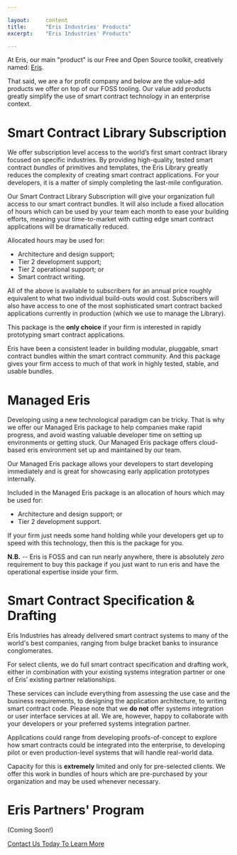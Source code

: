 ```yaml
---

layout:     content
title:      "Eris Industries' Products"
excerpt:    "Eris Industries' Products"

---
```


At Eris, our main "product" is our Free and Open Source toolkit, creatively named: [Eris](/platform).

That said, we are a for profit company and below are the value-add products we offer on top of our FOSS tooling. Our value add products greatly simplify the use of smart contract technology in an enterprise context.

# Smart Contract Library Subscription

We offer subscription level access to the world’s first smart contract library focused on specific industries. By providing high-quality, tested smart contract *bundles* of primitives and templates, the Eris Library greatly reduces the complexity of creating smart contract applications. For your developers, it is a matter of simply completing the last-mile configuration.

Our Smart Contract Library Subscription will give your organization full access to our smart contract bundles. It will also include a fixed allocation of hours which can be used by your team each month to ease your building efforts, meaning your time-to-market with cutting edge smart contract applications will be dramatically reduced.

Allocated hours may be used for:

* Architecture and design support;
* Tier 2 development support;
* Tier 2 operational support; or
* Smart contract writing.

All of the above is available to subscribers for an annual price roughly equivalent to what two individual build-outs would cost. Subscribers will also have access to one of the most sophisticated smart contract backed applications currently in production (which we use to manage the Library).

This package is the **only choice** if your firm is interested in rapidly prototyping smart contract applications.

Eris have been a consistent leader in building modular, pluggable, smart contract bundles within the smart contract community. And this package gives your firm access to much of that work in highly tested, stable, and usable bundles.

# Managed Eris

Developing using a new technological paradigm can be tricky. That is why we offer our Managed Eris package to help companies make rapid progress, and avoid wasting valuable developer time on setting up environments or getting stuck. Our Managed Eris package offers cloud-based eris environment set up and maintained by our team.

Our Managed Eris package allows your developers to start developing immediately and is great for showcasing early application prototypes internally.

Included in the Managed Eris package is an allocation of hours which may be used for:

* Architecture and design support; or
* Tier 2 development support.

If your firm just needs some hand holding while your developers get up to speed with this technology, then this is the package for you.

**N.B.** -- Eris is FOSS and can run nearly anywhere, there is absolutely *zero* requirement to buy this package if you just want to run eris and have the operational expertise inside your firm.

# Smart Contract Specification & Drafting

Eris Industries has already delivered smart contract systems to many of the world's best companies, ranging from bulge bracket banks to insurance conglomerates.

For select clients, we do full smart contract specification and drafting work, either in combination with your existing systems integration partner or one of Eris’ existing partner relationships.

These services can include everything from assessing the use case and the business requirements, to designing the application architecture, to writing smart contract code. Please note that we **do not** offer systems integration or user interface services at all. We are, however, happy to collaborate with your developers or your preferred systems integration partner.

Applications could range from developing proofs-of-concept to explore how smart contracts could be integrated into the enterprise, to developing pilot or even production-level systems that will handle real-world data.

Capacity for this is **extremely** limited and only for pre-selected clients. We offer this work in bundles of hours which are pre-purchased by your organization and may be used whenever necessary.

# Eris Partners' Program

(Coming Soon!)

<a class="action-big" href="mailto:contact@erisindustries.com">Contact Us Today To Learn More</a>
